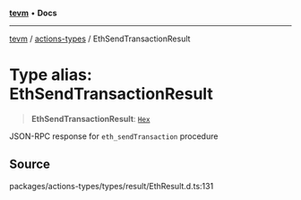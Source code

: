 [**tevm**](../../README.md) • **Docs**

***

[tevm](../../modules.md) / [actions-types](../README.md) / EthSendTransactionResult

# Type alias: EthSendTransactionResult

> **EthSendTransactionResult**: [`Hex`](Hex.md)

JSON-RPC response for `eth_sendTransaction` procedure

## Source

packages/actions-types/types/result/EthResult.d.ts:131

